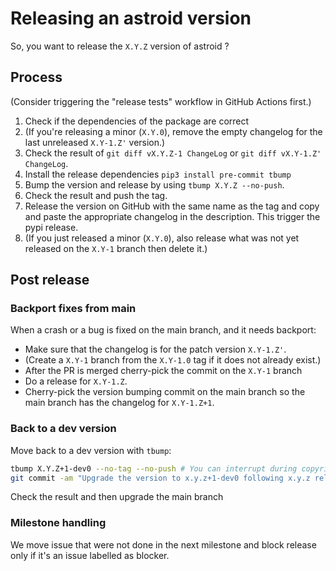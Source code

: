 # Releasing an astroid version

So, you want to release the `X.Y.Z` version of astroid ?

## Process

(Consider triggering the "release tests" workflow in GitHub Actions first.)

1. Check if the dependencies of the package are correct
2. (If you're releasing a minor (`X.Y.0`), remove the empty changelog for the last
   unreleased `X.Y-1.Z'` version.)
3. Check the result of `git diff vX.Y.Z-1 ChangeLog` or `git diff vX.Y-1.Z' ChangeLog`.
4. Install the release dependencies `pip3 install pre-commit tbump`
5. Bump the version and release by using `tbump X.Y.Z --no-push`.
6. Check the result and push the tag.
7. Release the version on GitHub with the same name as the tag and copy and paste the
   appropriate changelog in the description. This trigger the pypi release.
8. (If you just released a minor (`X.Y.0`), also release what was not yet released on
   the `X.Y-1` branch then delete it.)

## Post release

### Backport fixes from main

When a crash or a bug is fixed on the main branch, and it needs backport:

- Make sure that the changelog is for the patch version `X.Y-1.Z'`.
- (Create a `X.Y-1` branch from the `X.Y-1.0` tag if it does not already exist.)
- After the PR is merged cherry-pick the commit on the `X.Y-1` branch
- Do a release for `X.Y-1.Z`.
- Cherry-pick the version bumping commit on the main branch so the main branch has the
  changelog for `X.Y-1.Z+1`.

### Back to a dev version

Move back to a dev version with `tbump`:

```bash
tbump X.Y.Z+1-dev0 --no-tag --no-push # You can interrupt during copyrite
git commit -am "Upgrade the version to x.y.z+1-dev0 following x.y.z release"
```

Check the result and then upgrade the main branch

### Milestone handling

We move issue that were not done in the next milestone and block release only if it's an
issue labelled as blocker.
